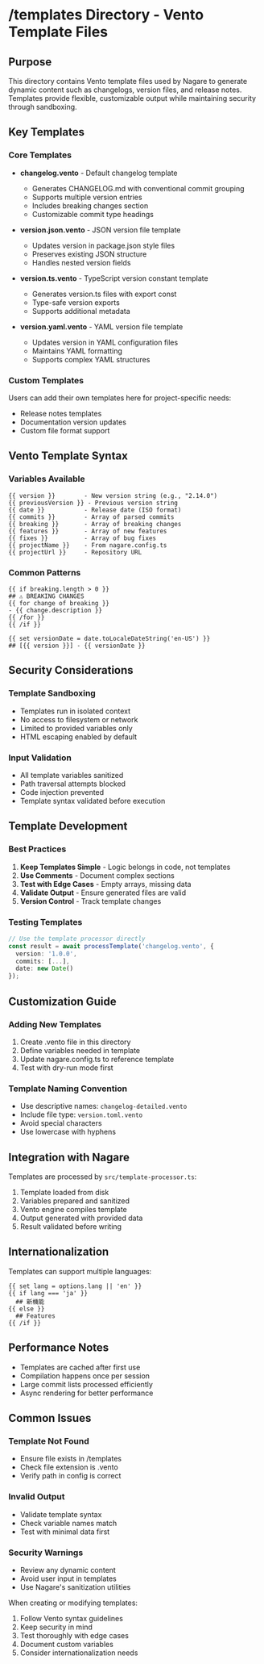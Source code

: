 # /templates Directory - Vento Template Files

## Purpose

This directory contains Vento template files used by Nagare to generate dynamic content such as
changelogs, version files, and release notes. Templates provide flexible, customizable output while
maintaining security through sandboxing.

## Key Templates

### Core Templates

- **changelog.vento** - Default changelog template
  - Generates CHANGELOG.md with conventional commit grouping
  - Supports multiple version entries
  - Includes breaking changes section
  - Customizable commit type headings

- **version.json.vento** - JSON version file template
  - Updates version in package.json style files
  - Preserves existing JSON structure
  - Handles nested version fields

- **version.ts.vento** - TypeScript version constant template
  - Generates version.ts files with export const
  - Type-safe version exports
  - Supports additional metadata

- **version.yaml.vento** - YAML version file template
  - Updates version in YAML configuration files
  - Maintains YAML formatting
  - Supports complex YAML structures

### Custom Templates

Users can add their own templates here for project-specific needs:

- Release notes templates
- Documentation version updates
- Custom file format support

## Vento Template Syntax

### Variables Available

```vento
{{ version }}        - New version string (e.g., "2.14.0")
{{ previousVersion }} - Previous version string
{{ date }}           - Release date (ISO format)
{{ commits }}        - Array of parsed commits
{{ breaking }}       - Array of breaking changes
{{ features }}       - Array of new features
{{ fixes }}          - Array of bug fixes
{{ projectName }}    - From nagare.config.ts
{{ projectUrl }}     - Repository URL
```

### Common Patterns

```vento
{{ if breaking.length > 0 }}
## ⚠ BREAKING CHANGES
{{ for change of breaking }}
- {{ change.description }}
{{ /for }}
{{ /if }}

{{ set versionDate = date.toLocaleDateString('en-US') }}
## [{{ version }}] - {{ versionDate }}
```

## Security Considerations

### Template Sandboxing

- Templates run in isolated context
- No access to filesystem or network
- Limited to provided variables only
- HTML escaping enabled by default

### Input Validation

- All template variables sanitized
- Path traversal attempts blocked
- Code injection prevented
- Template syntax validated before execution

## Template Development

### Best Practices

1. **Keep Templates Simple** - Logic belongs in code, not templates
2. **Use Comments** - Document complex sections
3. **Test with Edge Cases** - Empty arrays, missing data
4. **Validate Output** - Ensure generated files are valid
5. **Version Control** - Track template changes

### Testing Templates

```typescript
// Use the template processor directly
const result = await processTemplate('changelog.vento', {
  version: '1.0.0',
  commits: [...],
  date: new Date()
});
```

## Customization Guide

### Adding New Templates

1. Create .vento file in this directory
2. Define variables needed in template
3. Update nagare.config.ts to reference template
4. Test with dry-run mode first

### Template Naming Convention

- Use descriptive names: `changelog-detailed.vento`
- Include file type: `version.toml.vento`
- Avoid special characters
- Use lowercase with hyphens

## Integration with Nagare

Templates are processed by `src/template-processor.ts`:

1. Template loaded from disk
2. Variables prepared and sanitized
3. Vento engine compiles template
4. Output generated with provided data
5. Result validated before writing

## Internationalization

Templates can support multiple languages:

```vento
{{ set lang = options.lang || 'en' }}
{{ if lang === 'ja' }}
  ## 新機能
{{ else }}
  ## Features
{{ /if }}
```

## Performance Notes

- Templates are cached after first use
- Compilation happens once per session
- Large commit lists processed efficiently
- Async rendering for better performance

## Common Issues

### Template Not Found

- Ensure file exists in /templates
- Check file extension is .vento
- Verify path in config is correct

### Invalid Output

- Validate template syntax
- Check variable names match
- Test with minimal data first

### Security Warnings

- Review any dynamic content
- Avoid user input in templates
- Use Nagare's sanitization utilities

When creating or modifying templates:

1. Follow Vento syntax guidelines
2. Keep security in mind
3. Test thoroughly with edge cases
4. Document custom variables
5. Consider internationalization needs
